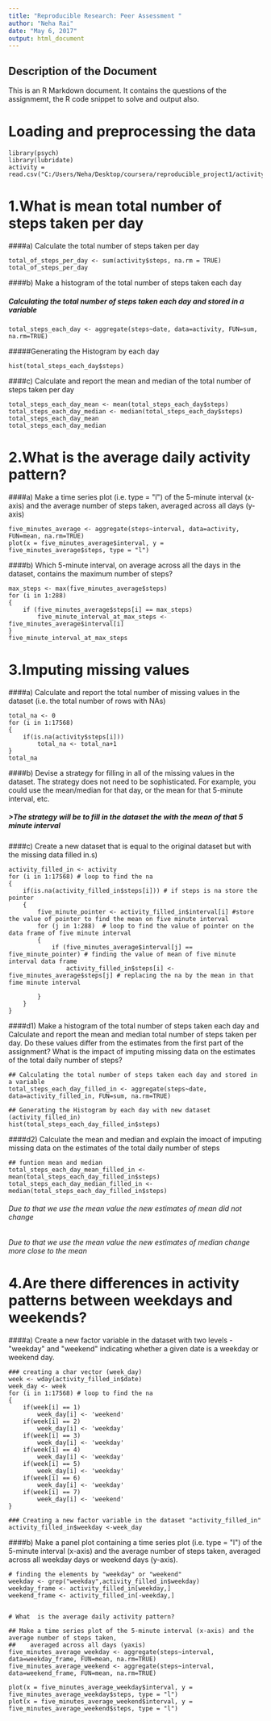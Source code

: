```yaml
---
title: "Reproducible Research: Peer Assessment "
author: "Neha Rai"
date: "May 6, 2017"
output: html_document
---
```


## Description of the Document
This is an R Markdown document. It contains the questions of the assignmemt, the R code snippet to solve and output also.

# Loading and preprocessing the data
```{r , echo=TRUE}
library(psych)
library(lubridate)
activity = read.csv("C:/Users/Neha/Desktop/coursera/reproducible_project1/activity.csv")

```


# 1.What is mean total number of steps taken per day
####a) Calculate the total number of steps taken per day

```{r , echo=TRUE}
total_of_steps_per_day <- sum(activity$steps, na.rm = TRUE)
total_of_steps_per_day
```
####b) Make a histogram of the total number of steps taken each day

##### Calculating the total number of steps taken each day and stored in a variable
```{r , echo=TRUE}
total_steps_each_day <- aggregate(steps~date, data=activity, FUN=sum, na.rm=TRUE)
```
#####Generating the Histogram by each day
```{r , echo=TRUE}
hist(total_steps_each_day$steps)
```

####c) Calculate and report the mean and median of the total number of steps taken per day

```{r , echo=TRUE}
total_steps_each_day_mean <- mean(total_steps_each_day$steps)
total_steps_each_day_median <- median(total_steps_each_day$steps)
total_steps_each_day_mean
total_steps_each_day_median
```


# 2.What is the average daily activity pattern?

####a) Make a time series plot (i.e. type = "l") of the 5-minute interval (x-axis) and the average number of steps taken, averaged across all days (y-axis)

```{r , echo=TRUE}
five_minutes_average <- aggregate(steps~interval, data=activity, FUN=mean, na.rm=TRUE)
plot(x = five_minutes_average$interval, y = five_minutes_average$steps, type = "l") 
```


####b) Which 5-minute interval, on average across all the days in the dataset, contains the maximum number of steps?

```{r , echo=TRUE}
max_steps <- max(five_minutes_average$steps)
for (i in 1:288) 
{
    if (five_minutes_average$steps[i] == max_steps)
        five_minute_interval_at_max_steps <- five_minutes_average$interval[i]
}
five_minute_interval_at_max_steps 
```


# 3.Imputing missing values

####a) Calculate and report the total number of missing values in the dataset (i.e. the total number of rows with NAs)

```{r , echo=TRUE}
total_na <- 0
for (i in 1:17568)
{
    if(is.na(activity$steps[i])) 
        total_na <- total_na+1 
}
total_na
```


####b) Devise a strategy for filling in all of the missing values in the dataset. The strategy does not need to be sophisticated. For example, you could use the mean/median for that day, or the mean for that 5-minute interval, etc.

##### >The strategy will be to fill in the dataset the with the mean of that 5 minute interval


####c) Create a new dataset that is equal to the original dataset but with the missing data filled in.s)

```{r , echo=TRUE}
activity_filled_in <- activity
for (i in 1:17568) # loop to find the na
{
    if(is.na(activity_filled_in$steps[i])) # if steps is na store the pointer 
    { 
        five_minute_pointer <- activity_filled_in$interval[i] #store the value of pointer to find the mean on five minute interval
        for (j in 1:288)  # loop to find the value of pointer on the data frame of five minute interval
        {
            if (five_minutes_average$interval[j] == five_minute_pointer) # finding the value of mean of five minute interval data frame
                activity_filled_in$steps[i] <- five_minutes_average$steps[j] # replacing the na by the mean in that fime minute interval 

        }
    }
}
```


####d1) Make a histogram of the total number of steps taken each day and Calculate and report the mean and median total number of steps taken per day. Do these values differ from the estimates from the first part of the assignment? What is the impact of imputing missing data on the estimates of the total daily number of steps?

```{r , echo=TRUE}
## Calculating the total number of steps taken each day and stored in a variable
total_steps_each_day_filled_in <- aggregate(steps~date, data=activity_filled_in, FUN=sum, na.rm=TRUE)

## Generating the Histogram by each day with new dataset (activity_filled_in)
hist(total_steps_each_day_filled_in$steps)
```


####d2) Calculate the mean and median and explain the imoact of imputing missing data on the estimates of the total daily number of steps

```{r , echo=TRUE}
## funtion mean and median
total_steps_each_day_mean_filled_in <- mean(total_steps_each_day_filled_in$steps)
total_steps_each_day_median_filled_in <- median(total_steps_each_day_filled_in$steps)
```

###### Due to that we use the mean value the new estimates of mean did not change

###### Due to that we use the mean value the new estimates of median change more close to the mean

# 4.Are there differences in activity patterns between weekdays and weekends?

####a) Create a new factor variable in the dataset with two levels - "weekday" and "weekend" indicating whether a given date is a weekday or weekend day.

```{r , echo=TRUE}
### creating a char vector (week_day) 
week <- wday(activity_filled_in$date)
week_day <- week
for (i in 1:17568) # loop to find the na
{
    if(week[i] == 1)
        week_day[i] <- 'weekend'
    if(week[i] == 2)
        week_day[i] <- 'weekday'
    if(week[i] == 3)
        week_day[i] <- 'weekday'
    if(week[i] == 4)
        week_day[i] <- 'weekday'
    if(week[i] == 5)
        week_day[i] <- 'weekday'
    if(week[i] == 6)
        week_day[i] <- 'weekday'
    if(week[i] == 7)
        week_day[i] <- 'weekend'
}

### Creating a new factor variable in the dataset "activity_filled_in" 
activity_filled_in$weekday <-week_day
```


####b) Make a panel plot containing a time series plot (i.e. type = "l") of the 5-minute interval (x-axis) and the average number of steps taken, averaged across all weekday days or weekend days (y-axis).

```{r , echo=TRUE}
# finding the elements by "weekday" or "weekend"
weekday <- grep("weekday",activity_filled_in$weekday)
weekday_frame <- activity_filled_in[weekday,]
weekend_frame <- activity_filled_in[-weekday,]


# What  is the average daily activity pattern?

## Make a time series plot of the 5-minute interval (x-axis) and the average number of steps taken, 
##    averaged across all days (yaxis)
five_minutes_average_weekday <- aggregate(steps~interval, data=weekday_frame, FUN=mean, na.rm=TRUE)
five_minutes_average_weekend <- aggregate(steps~interval, data=weekend_frame, FUN=mean, na.rm=TRUE)

plot(x = five_minutes_average_weekday$interval, y = five_minutes_average_weekday$steps, type = "l") 
plot(x = five_minutes_average_weekend$interval, y = five_minutes_average_weekend$steps, type = "l") 
```